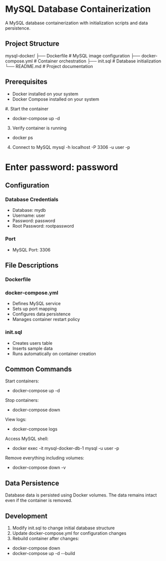 # MySQL Database Containerization 

A MySQL database containerization with initialization scripts and data persistence. 

## Project Structure
mysql-docker/
├── Dockerfile         # MySQL image configuration
├── docker-compose.yml # Container orchestration
├── init.sql          # Database initialization
└── README.md         # Project documentation


## Prerequisites
- Docker installed on your system
- Docker Compose installed on your system



#. Start the container
- docker-compose up -d

3. Verify container is running
- docker ps

4. Connect to MySQL
mysql -h localhost -P 3306 -u user -p
# Enter password: password

## Configuration

### Database Credentials
- Database: mydb
- Username: user
- Password: password
- Root Password: rootpassword

### Port
- MySQL Port: 3306

## File Descriptions

### Dockerfile

### docker-compose.yml
- Defines MySQL service
- Sets up port mapping
- Configures data persistence
- Manages container restart policy

### init.sql
- Creates users table
- Inserts sample data
- Runs automatically on container creation

## Common Commands

Start containers:
- docker-compose up -d


Stop containers:
- docker-compose down

View logs:
- docker-compose logs


Access MySQL shell:
- docker exec -it mysql-docker-db-1 mysql -u user -p

Remove everything including volumes:
- docker-compose down -v


## Data Persistence
Database data is persisted using Docker volumes. The data remains intact even if the container is removed.

## Development

1. Modify init.sql to change initial database structure
2. Update docker-compose.yml for configuration changes
3. Rebuild container after changes:
- docker-compose down
- docker-compose up -d --build

